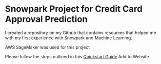 # Snowpark Project for Credit Card Approval Prediction

I created a repository on my Github that contains resources that helped me with my first experience with Snowpark and Machine Learning.

AWS SageMaker was used for this project

Please follow the steps outlined in this [Quickstart Guide](https://quickstarts.snowflake.com/guide/getting_started_snowpark_machine_learning/index.html)
Add to Website
